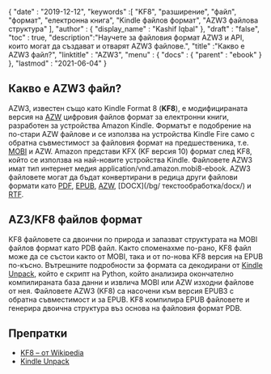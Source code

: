 {
  "date" : "2019-12-12",
  "keywords" :[ "KF8", "разширение", "файл", "формат", "електронна книга", "Kindle файлов формат", "AZW3 файлова структура" ],
  "author" : {
    "display_name" : "Kashif Iqbal"
},
  "draft" : "false",
  "toc" : true,
  "description":"Научете за файловия формат AZW3 и API, които могат да създават и отварят AZW3 файлове.",
  "title" :"Какво е AZW3 файл?",
  "linktitle" : "AZW3",
  "menu" : {
    "docs" : {
      "parent" : "ebook"
}
},
  "lastmod" : "2021-06-04"
}

## Какво е AZW3 файл?

AZW3, известен също като Kindle Format 8 (**KF8**), е модифицираната версия на [AZW](/bg/ebook/azw/) цифровия файлов формат за електронни книги, разработен за устройства Amazon Kindle. Форматът е подобрение на по-стари AZW файлове и се използва на устройства Kindle Fire само с обратна съвместимост за файловия формат на предшественика, т.е. [MOBI](/bg/ebook/mobi/) и AZW. Amazon представи KFX (KF версия 10) формат след KF8, който се използва на най-новите устройства Kindle. Файловете AZW3 имат тип интернет медия application/vnd.amazon.mobi8-ebook. AZW3 файловете могат да бъдат конвертирани в редица други файлови формати като [PDF](/bg/pdf/), [EPUB](/bg/ebook/epub/), [AZW](/bg/ebook/azw/), [DOCX](/bg/ текстообработка/docx/) и [RTF](/bg/word-processing/rtf/).

## AZ3/KF8 файлов формат ##

KF8 файловете са двоични по природа и запазват структурата на MOBI файлов формат като PDB файл. Както споменахме по-рано, KF8 файл може да се състои както от MOBI, така и от по-нова KF8 версия на EPUB по-късно. Вътрешните подробности за формата са декодирани от [Kindle Unpack](https://github.com/kevinhendricks/KindleUnpack), който е скрипт на Python, който анализира окончателно компилираната база данни и извлича MOBI или AZW изходни файлове от нея. Файловете AZW3 (KF8) са насочени към версия EPUB3 с обратна съвместимост и за EPUB. KF8 компилира EPUB файловете и генерира двоична структура въз основа на файловия формат PDB.

## Препратки ##

* [KF8 – от Wikipedia](https://en.wikipedia.org/wiki/Kindle_File_Format)
* [Kindle Unpack](https://github.com/kevinhendricks/KindleUnpack)

